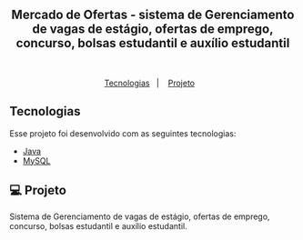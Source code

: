 <p align="center">
    <h2 align="center">Mercado de Ofertas - sistema de Gerenciamento de vagas de estágio, ofertas de emprego, concurso, bolsas estudantil e auxílio estudantil</h2>
    <br>
</p>

<p align="center">
  <a href="#tecnologias">Tecnologias</a>&nbsp;&nbsp;&nbsp;|&nbsp;&nbsp;&nbsp;
  <a href="#-projeto">Projeto</a>&nbsp;&nbsp;&nbsp;
</p>

## Tecnologias

Esse projeto foi desenvolvido com as seguintes tecnologias:

- [Java](https://www.java.com/pt-BR/)
- [MySQL](https://www.mysql.com/)

## 💻 Projeto

Sistema de Gerenciamento de vagas de estágio, ofertas de emprego, concurso, bolsas estudantil e auxílio estudantil.
